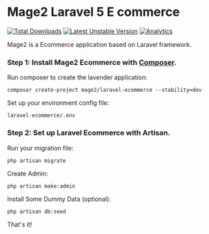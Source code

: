# Mage2 Laravel 5 E commerce

[![Total Downloads](https://poser.pugx.org/mage2/laravel-ecommerce/d/total.svg)](https://packagist.org/packages/mage2/larave-ecommerce)
[![Latest Unstable Version](https://poser.pugx.org/mage2/laravel-ecommerce/v/unstable.svg)](https://packagist.org/packages/mage2/laravel-ecommerce)
[![Analytics](https://ga-beacon.appspot.com/UA-79831356-1/mage2/laravel-ecommerce)](https://github.com/igrigorik/ga-beacon)




Mage2 is a Ecommerce application based on Laravel framework.

### Step 1: Install Mage2 Ecommerce with [Composer](https://getcomposer.org/download/).


Run composer to create the lavender application:

    composer create-project mage2/laravel-ecommerce --stability=dev
    
Set up your environment config file:

    laravel-ecommerce/.env    


### Step 2: Set up Laravel Ecommerce with Artisan.


Run your migration file:

    php artisan migrate

Create Admin:

    php artisan make:admin
    
Install Some Dummy Data (optional):

    php artisan db:seed

That's it!
